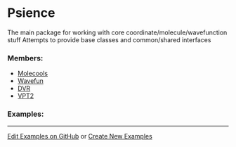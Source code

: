 # <a id="Psience">Psience</a>
    
The main package for working with core coordinate/molecule/wavefunction stuff
Attempts to provide base classes and common/shared interfaces

### Members:

  - [Molecools](Psience/Molecools.md)
  - [Wavefun](Psience/Wavefun.md)
  - [DVR](Psience/DVR.md)
  - [VPT2](Psience/VPT2.md)

### Examples:



___

[Edit Examples on GitHub](https://github.com/McCoyGroup/References/edit/gh-pages/Documentation/examples/Psience.md) or 
[Create New Examples](https://github.com/McCoyGroup/References/new/gh-pages/?filename=Documentation/examples/Psience.md)